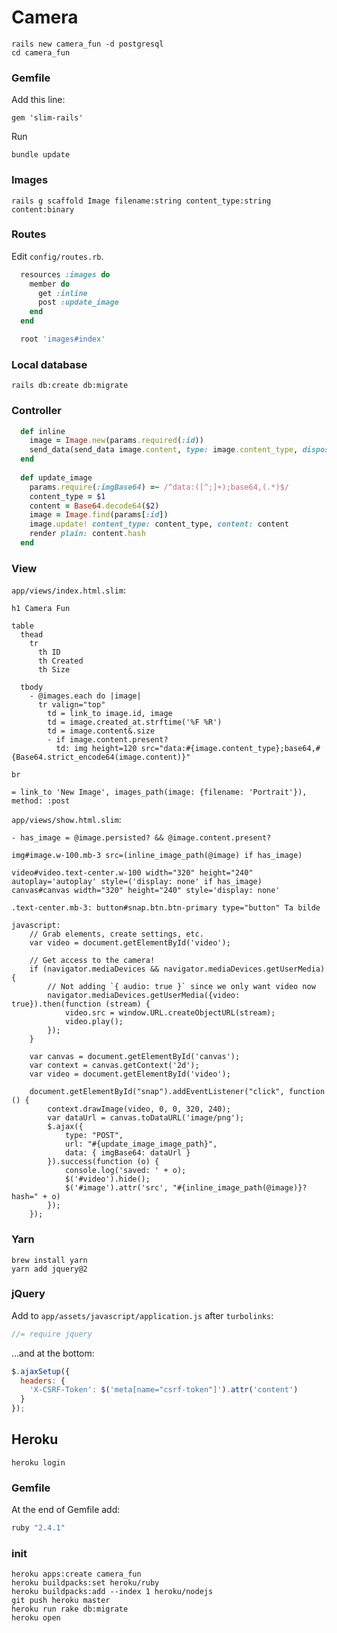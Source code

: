 Camera
======

```
rails new camera_fun -d postgresql
cd camera_fun
```

### Gemfile

Add this line:

    gem 'slim-rails'

Run

    bundle update

### Images

    rails g scaffold Image filename:string content_type:string content:binary

### Routes

Edit `config/routes.rb`.

```ruby
  resources :images do
    member do
      get :inline
      post :update_image
    end
  end

  root 'images#index'
```

### Local database

    rails db:create db:migrate
    
### Controller

```ruby
  def inline
    image = Image.new(params.required(:id))
    send_data(send_data image.content, type: image.content_type, disposition: 'inline')
  end
  
  def update_image
    params.require(:imgBase64) =~ /^data:([^;]+);base64,(.*)$/
    content_type = $1
    content = Base64.decode64($2)
    image = Image.find(params[:id])
    image.update! content_type: content_type, content: content
    render plain: content.hash
  end
```

### View

`app/views/index.html.slim`:

```slim
h1 Camera Fun

table
  thead
    tr
      th ID
      th Created
      th Size

  tbody
    - @images.each do |image|
      tr valign="top"
        td = link_to image.id, image
        td = image.created_at.strftime('%F %R')
        td = image.content&.size
        - if image.content.present?
          td: img height=120 src="data:#{image.content_type};base64,#{Base64.strict_encode64(image.content)}"

br

= link_to 'New Image', images_path(image: {filename: 'Portrait'}), method: :post
```


`app/views/show.html.slim`:

```slim
- has_image = @image.persisted? && @image.content.present?

img#image.w-100.mb-3 src=(inline_image_path(@image) if has_image)

video#video.text-center.w-100 width="320" height="240" autoplay='autoplay' style=('display: none' if has_image)
canvas#canvas width="320" height="240" style='display: none'

.text-center.mb-3: button#snap.btn.btn-primary type="button" Ta bilde

javascript:
    // Grab elements, create settings, etc.
    var video = document.getElementById('video');

    // Get access to the camera!
    if (navigator.mediaDevices && navigator.mediaDevices.getUserMedia) {
        // Not adding `{ audio: true }` since we only want video now
        navigator.mediaDevices.getUserMedia({video: true}).then(function (stream) {
            video.src = window.URL.createObjectURL(stream);
            video.play();
        });
    }

    var canvas = document.getElementById('canvas');
    var context = canvas.getContext('2d');
    var video = document.getElementById('video');

    document.getElementById("snap").addEventListener("click", function () {
        context.drawImage(video, 0, 0, 320, 240);
        var dataUrl = canvas.toDataURL('image/png');
        $.ajax({
            type: "POST",
            url: "#{update_image_image_path}",
            data: { imgBase64: dataUrl }
        }).success(function (o) {
            console.log('saved: ' + o);
            $('#video').hide();
            $('#image').attr('src', "#{inline_image_path(@image)}?hash=" + o)
        });
    });
```

### Yarn

    brew install yarn
    yarn add jquery@2
    
### jQuery

Add to `app/assets/javascript/application.js` after `turbolinks`:

```javascript
//= require jquery
```

...and at the bottom:

```javascript
$.ajaxSetup({
  headers: {
    'X-CSRF-Token': $('meta[name="csrf-token"]').attr('content')
  }
});
```

## Heroku

    heroku login

### Gemfile

At the end of Gemfile add:

```ruby
ruby "2.4.1"
```

### init

    heroku apps:create camera_fun
    heroku buildpacks:set heroku/ruby
    heroku buildpacks:add --index 1 heroku/nodejs
    git push heroku master
    heroku run rake db:migrate
    heroku open
